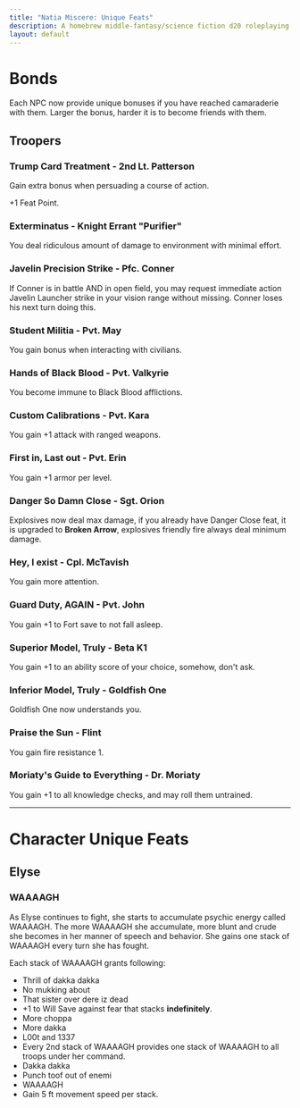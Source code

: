 ```yaml
---
title: "Natia Miscere: Unique Feats"
description: A homebrew middle-fantasy/science fiction d20 roleplaying game system based on Pathfinder
layout: default
---
```


# Bonds

Each NPC now provide unique bonuses if you have reached camaraderie with them. Larger the bonus, harder it is to become friends with them.

## Troopers

### Trump Card Treatment - 2nd Lt. Patterson

Gain extra bonus when persuading a course of action.

+1 Feat Point.

### Exterminatus - Knight Errant "Purifier"

You deal ridiculous amount of damage to environment with minimal effort.

### Javelin Precision Strike - Pfc. Conner

If Conner is in battle AND in open field, you may request immediate action Javelin Launcher strike in your vision range without missing. Conner loses his next turn doing this.

### Student Militia - Pvt. May

You gain bonus when interacting with civilians.

### Hands of Black Blood - Pvt. Valkyrie

You become immune to Black Blood afflictions.

### Custom Calibrations - Pvt. Kara

You gain +1 attack with ranged weapons.

### First in, Last out - Pvt. Erin

You gain +1 armor per level.

### Danger So Damn Close - Sgt. Orion

Explosives now deal max damage, if you already have Danger Close feat, it is upgraded to **Broken Arrow**, explosives friendly fire always deal minimum damage.

### Hey, I exist - Cpl. McTavish

You gain more attention.

### Guard Duty, AGAIN - Pvt. John

You gain +1 to Fort save to not fall asleep.

### Superior Model, Truly - Beta K1

You gain +1 to an ability score of your choice, somehow, don't ask.

### Inferior Model, Truly - Goldfish One

Goldfish One now understands you.

### Praise the Sun - Flint

You gain fire resistance 1.

### Moriaty's Guide to Everything - Dr. Moriaty

You gain +1 to all knowledge checks, and may roll them untrained.

---

# Character Unique Feats

## Elyse

### WAAAAGH

As Elyse continues to fight, she starts to accumulate psychic energy called WAAAAGH. The more WAAAAGH she accumulate, more blunt and crude she becomes in her manner of speech and behavior. She gains one stack of WAAAAGH every turn she has fought.

Each stack of WAAAAGH grants following:

+ Thrill of dakka dakka
+ No mukking about
+ That sister over dere iz dead
+ +1 to Will Save against fear that stacks **indefinitely**.
+ More choppa
+ More dakka
+ L00t and 1337
+ Every 2nd stack of WAAAAGH provides one stack of WAAAAGH to all troops under her command.
+ Dakka dakka
+ Punch toof out of enemi
+ WAAAAGH
+ Gain 5 ft movement speed per stack.
